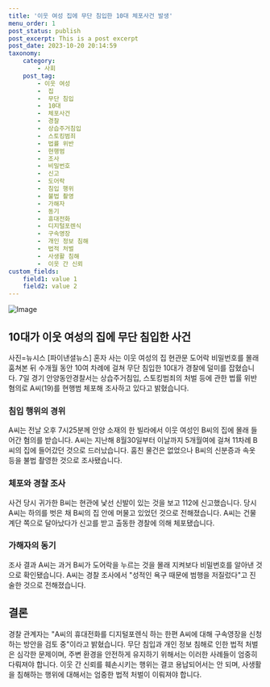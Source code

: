 ```yaml
---
title: '이웃 여성 집에 무단 침입한 10대 체포사건 발생'
menu_order: 1
post_status: publish
post_excerpt: This is a post excerpt
post_date: 2023-10-20 20:14:59
taxonomy:
    category:
        - 사회
    post_tag:
        - 이웃 여성
        -  집
        -  무단 침입
        -  10대
        -  체포사건
        -  경찰
        -  상습주거침입
        -  스토킹범죄
        -  법률 위반
        -  현행범
        -  조사
        -  비밀번호
        -  신고
        -  도어락
        -  침입 행위
        -  불법 촬영
        -  가해자
        -  동기
        -  휴대전화
        -  디지털포렌식
        -  구속영장
        -  개인 정보 침해
        -  법적 처벌
        -  사생활 침해
        -  이웃 간 신뢰
custom_fields:
    field1: value 1
    field2: value 2
---
```


![Image](https://imgnews.pstatic.net/image/014/2024/02/07/0005139681_001_20240207134505075.jpg?type=w647)


## 10대가 이웃 여성의 집에 무단 침입한 사건

사진=뉴시스 [파이낸셜뉴스] 혼자 사는 이웃 여성의 집 현관문 도어락 비밀번호를 몰래 훔쳐본 뒤 수개월 동안 10여 차례에 걸쳐 무단 침입한 10대가 경찰에 덜미를 잡혔습니다. 7일 경기 안양동안경찰서는 상습주거침입, 스토킹범죄의 처벌 등에 관한 법률 위반 혐의로 A씨(19)를 현행범 체포해 조사하고 있다고 밝혔습니다.

### 침입 행위의 경위

A씨는 전날 오후 7시25분께 안양 소재의 한 빌라에서 이웃 여성인 B씨의 집에 몰래 들어간 혐의를 받습니다. A씨는 지난해 8월30일부터 이날까지 5개월여에 걸쳐 11차례 B씨의 집에 들어갔던 것으로 드러났습니다. 훔친 물건은 없었으나 B씨의 신분증과 속옷 등을 불법 촬영한 것으로 조사됐습니다.

### 체포와 경찰 조사

사건 당시 귀가한 B씨는 현관에 낯선 신발이 있는 것을 보고 112에 신고했습니다. 당시 A씨는 하의를 벗은 채 B씨의 집 안에 머물고 있었던 것으로 전해졌습니다. A씨는 건물 계단 쪽으로 달아났다가 신고를 받고 출동한 경찰에 의해 체포됐습니다.

### 가해자의 동기

조사 결과 A씨는 과거 B씨가 도어락을 누르는 것을 몰래 지켜보다 비밀번호를 알아낸 것으로 확인됐습니다. A씨는 경찰 조사에서 "성적인 욕구 때문에 범행을 저질렀다"고 진술한 것으로 전해졌습니다.

## 결론

경찰 관계자는 "A씨의 휴대전화를 디지털포렌식 하는 한편 A씨에 대해 구속영장을 신청하는 방안을 검토 중"이라고 밝혔습니다. 무단 침입과 개인 정보 침해로 인한 법적 처벌은 심각한 문제이며, 주변 환경을 안전하게 유지하기 위해서는 이러한 사례들이 엄중히 다뤄져야 합니다. 이웃 간 신뢰를 훼손시키는 행위는 결코 용납되어서는 안 되며, 사생활을 침해하는 행위에 대해서는 엄중한 법적 처벌이 이뤄져야 합니다.
